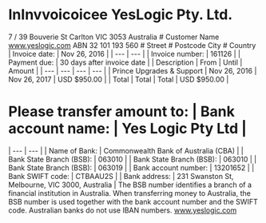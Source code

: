 # InInvvoicoicee YesLogic Pty. Ltd.
7 / 39 Bouverie St
Carlton VIC 3053
Australia # Customer Name www.yeslogic.com
ABN 32 101 193 560 # Street # Postcode City # Country | Invoice date: | Nov 26, 2016 |
| --- | --- |
| Invoice number: | 161126 |
| Payment due: | 30 days after invoice date |
| Description | From | Until | Amount |
| --- | --- | --- | --- |
| Prince Upgrades & Support | Nov 26, 2016 | Nov 26, 2017 | USD $950.00 |
| Total | Total | Total | USD $950.00 |
# Please transfer amount to: | Bank account name: | Yes Logic Pty Ltd |
| --- | --- |
| Name of Bank: | Commonwealth Bank of Australia (CBA) |
| Bank State Branch (BSB): | 063010 |
| Bank State Branch (BSB): | 063010 |
| Bank State Branch (BSB): | 063019 |
| Bank account number: | 13201652 |
| Bank SWIFT code: | CTBAAU2S |
| Bank address: | 231 Swanston St, Melbourne, VIC 3000, Australia |
The BSB number identifies a branch of a financial institution in Australia. When transferring money to Australia, the
BSB number is used together with the bank account number and the SWIFT code. Australian banks do not use IBAN
numbers. www.yeslogic.com
